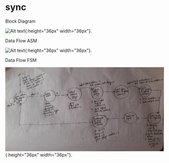 # sync

Block Diagram

![Alt text](./Block_Diagram.jpg?raw=true "Block_Diagram"){:height="36px" width="36px"}.

Data Flow ASM

![Alt text](./Data_Flow_ASM.jpg?raw=true "Data_Flow_ASM"){:height="36px" width="36px"}.

Data Flow FSM

![Alt text](./Data_Flow_FSM.jpg?raw=true "Data_Flow_FSM"){:height="36px" width="36px"}.
